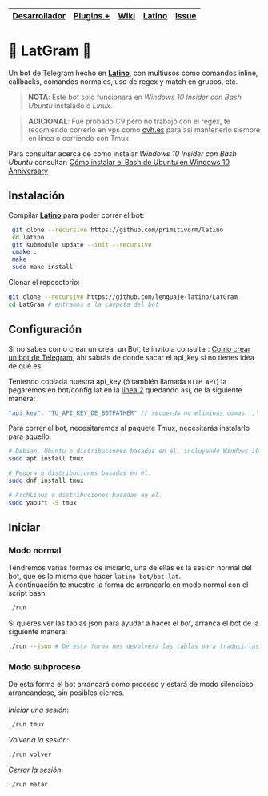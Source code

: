 |  [Desarrollador](https://telegram.me/jarriz)    |    <b>[Plugins +](https://github.com/jarriztg/Plugins-LatGram)</b>    |    [Wiki](https://github.com/lenguaje-latino/LatGram/wiki) | [Latino](https://github.com/primitivorm/latino)   |    [Issue](https://github.com/lenguaje-latino/LatGram/issues/new) |
|----|----|----|----|----|

# :robot: LatGram :robot:


Un bot de Telegram hecho en <b>[Latino](https://github.com/primitivorm/latino)</b>, con multiusos como comandos inline, callbacks, comandos normales, uso de regex y match en grupos, etc.

><b>NOTA</b>: Este bot solo funcionará en <i>Windows 10 Insider con Bash Ubuntu</i> instalado ó <i>Linux</i>.

><b>ADICIONAL</b>: Fué probado <i>C9</i> pero no trabajó con el regex, te recomiendo correrlo en vps como [ovh.es](https://ovh.es) para así mantenerlo siempre en línea o corriendo con Tmux.

Para consultar acerca de como instalar <i>Windows 10 Insider con Bash Ubuntu</i> consultar: [Cómo instalar el Bash de Ubuntu en Windows 10 Anniversary](https://winphonemetro.com/2016/08/como-instalar-bash-ubuntu-windows-10-anniversary)

## Instalación
Compilar <b>[Latino](https://github.com/primitivorm/latino)</b> para poder correr el bot:

```bash
 git clone --recursive https://github.com/primitivorm/latino
 cd latino
 git submodule update --init --recursive
 cmake .
 make
 sudo make install
```

Clonar el reposotorio:
```bash
git clone --recursive https://github.com/lenguaje-latino/LatGram
cd LatGram # entramos a la carpeta del bot
```

## Configuración

Si no sabes como crear un crear un Bot, te invito a consultar: [Como crear un bot de Telegram](https://github.com/lenguaje-latino/LatGram/wiki/Como-crear-un-bot-de-Telegram), ahí sabrás de donde sacar el api_key si no tienes idea de qué es.

Teniendo copiada nuestra api_key (ó también llamada `HTTP API`) la pegaremos en bot/config.lat en la [línea 2](https://github.com/lenguaje-latino/LatGram/blob/master/bot/config.lat#L2) quedando así, de la siguiente manera:
```C
"api_key": "TU_API_KEY_DE_BOTFATHER" // recuerda no eliminas comas ',' ni nada.
```

Para correr el bot, necesitaremos al paquete Tmux, necesitarás instalarlo para aquello:
```bash
# Debian, Ubuntu o distribuciones basadas en él, incluyendo Windows 10 Insider Bash Ubuntu.
sudo apt install tmux

# Fedora o distribuciones basadas en él.
sudo dnf install tmux

# ArchLinux o distribuciones basadas en él.
sudo yaourt -S tmux
```

## Iniciar

### Modo normal

Tendremos varias formas de iniciarlo, una de ellas es la sesión normal del bot, que es lo mismo que hacer `latino bot/bot.lat`.
<br>A continuación te muestro la forma de arrancarlo en modo normal con el script bash:
```bash
./run
```

Si quieres ver las tablas json para ayudar a hacer el bot, arranca el bot de la siguiente manera:
```bash
./run --json # De esta forma nos devolverá las tablas para traducirlas
```


### Modo subproceso
De esta forma el bot arrancará como proceso y estará de modo silencioso arrancandose, sin posibles cierres.
<br><br>
<i>Iniciar una sesión</i>:
```bash
./run tmux
```

<i>Volver a la sesión</i>:
```bash
./run volver
```

<i>Cerrar la sesión</i>:
```bash
./run matar
```
